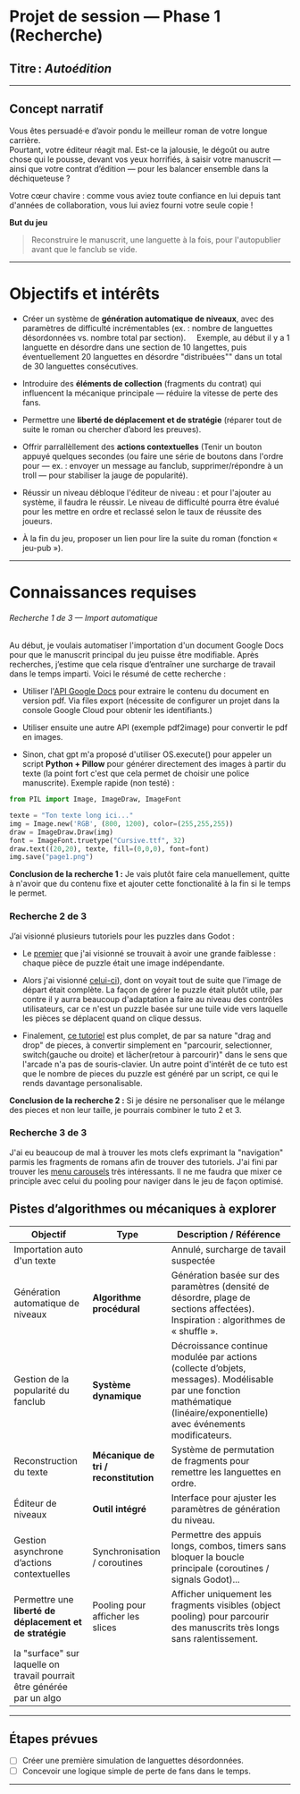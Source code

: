# Projet de session — Phase 1 (Recherche)

## Titre&thinsp;: *Autoédition*

---

## Concept narratif

Vous êtes persuadé·e d’avoir pondu le meilleur roman de votre longue carrière.  
Pourtant, votre éditeur réagit mal. Est-ce la jalousie, le dégoût ou autre chose qui le pousse, devant vos yeux horrifiés, à saisir votre manuscrit — ainsi que votre contrat d’édition — pour les balancer ensemble dans la déchiqueteuse ?

Votre cœur chavire : comme vous aviez toute confiance en lui depuis tant d'années de collaboration, vous lui aviez fourni votre seule copie !

**But du jeu**

> Reconstruire le manuscrit, une languette à la fois, pour l'autopublier avant que le fanclub se vide.

---

# Objectifs et intérêts

- Créer un système de **génération automatique de niveaux**, avec des paramètres de difficulté incrémentables (ex. : nombre de languettes désordonnées vs. nombre total par section).
      Exemple, au début il y a 1 languette en désordre dans une section de 10 langettes, puis éventuellement 20 languettes en désordre "distribuées"" dans un total de 30 languettes consécutives.

- Introduire des **éléments de collection** (fragments du contrat) qui influencent la mécanique principale — réduire la vitesse de perte des fans.

- Permettre une **liberté de déplacement et de stratégie** (réparer tout de suite le roman ou chercher d’abord les preuves).

- Offrir parrallèllement des **actions contextuelles** (Tenir un bouton appuyé quelques secondes (ou faire une série de boutons dans l'ordre pour — ex. : envoyer un message au fanclub, supprimer/répondre à un troll — pour stabiliser la jauge de popularité).

- Réussir un niveau débloque l'éditeur de niveau : et pour l'ajouter au système, il faudra le réussir. Le niveau de difficulté pourra être évalué pour les mettre en ordre et reclassé selon le taux de réussite des joueurs.

- À la fin du jeu, proposer un lien pour lire la suite du roman (fonction « jeu-pub »).

-------

# Connaissances requises

###### Recherche 1 de 3 — Import automatique

Au début, je voulais automatiser l'importation d'un document Google Docs pour que le manuscrit principal du jeu puisse être modifiable. Après recherches, j’estime que cela risque d’entraîner une surcharge de travail dans le temps imparti. Voici le résumé de cette recherche :

- Utiliser l'[API Google Docs](https://developers.google.com/docs/api) pour extraire le contenu du document en version pdf. Via files export (nécessite de configurer un projet dans la console Google Cloud pour obtenir les identifiants.)

- Utiliser ensuite une autre API (exemple pdf2image) pour convertir le pdf en images.

- Sinon, chat gpt m'a proposé d'utiliser OS.execute() pour appeler un script **Python + Pillow** pour générer directement des images à partir du texte (la point fort c'est que cela permet de choisir une police manuscrite). Exemple rapide (non testé)  :

```python
from PIL import Image, ImageDraw, ImageFont

texte = "Ton texte long ici..."
img = Image.new('RGB', (800, 1200), color=(255,255,255))
draw = ImageDraw.Draw(img)
font = ImageFont.truetype("Cursive.ttf", 32)
draw.text((20,20), texte, fill=(0,0,0), font=font)
img.save("page1.png")
```

**Conclusion de la recherche 1 :** Je vais plutôt faire cela manuellement, quitte à n'avoir que du contenu fixe et ajouter cette fonctionalité à la fin si le temps le permet.

### Recherche 2 de 3

J’ai visionné plusieurs tutoriels pour les puzzles dans Godot :

- Le [premier](https://www.youtube.com/watch?v=aODh7LNiEbI) que j'ai visionné se trouvait à avoir une grande faiblesse : chaque pièce de puzzle était une image indépendante. 

- Alors j'ai visionné [celui-ci](https://www.youtube.com/watch?v=gfuflZ21FDU&list=PL5t0hR7ADzuk3drVsw-8BKx9JK35lp6Ix&index=1)), dont on voyait tout de suite que l'image de départ était complète. La façon de gérer le puzzle était plutôt utile, par contre il y aurra beaucoup d'adaptation a faire au niveau des contrôles utilisateurs, car ce n'est un puzzle basée sur une tuile vide vers laquelle les pièces se déplacent quand on clique dessus.

- Finalement, [ce tutoriel](https://www.youtube.com/watch?v=t27pntMNXf8) est plus complet, de par sa nature "drag and drop" de pieces, à convertir simplement en "parcourir, selectionner, switch(gauche ou droite) et lâcher(retour à parcourir)" dans le sens que l'arcade n'a pas de souris-clavier. Un autre point d'intérêt de ce tuto est que le nombre de pieces du puzzle est généré par un script, ce qui le rends davantage personalisable.

**Conclusion de la recherche 2 :** Si je désire ne personaliser que le mélange des pieces et non leur taille, je pourrais combiner le tuto 2 et 3.

### Recherche 3 de 3

J'ai eu beaucoup de mal à trouver les mots clefs exprimant la "navigation" parmis les fragments de romans afin de trouver des tutoriels. J'ai fini par trouver les [menu carousels](https://www.youtube.com/watch?v=z6sUvOBYpT4) très intéressants. Il ne me faudra que mixer ce principle avec celui du pooling pour naviger dans le jeu de façon optimisé.

## Pistes d’algorithmes ou mécaniques à explorer

| Objectif                                                               | Type                                  | Description / Référence                                                                                                                                                    |
| ---------------------------------------------------------------------- | ------------------------------------- | -------------------------------------------------------------------------------------------------------------------------------------------------------------------------- |
| Importation auto d'un texte                                            |                                       | Annulé, surcharge de tavail suspectée                                                                                                                                      |
| Génération automatique de niveaux                                      | **Algorithme procédural**             | Génération basée sur des paramètres (densité de désordre, plage de sections affectées). Inspiration : algorithmes de « shuffle ».                                          |
| Gestion de la popularité du fanclub                                    | **Système dynamique**                 | Décroissance continue modulée par actions (collecte d’objets, messages). Modélisable par une fonction mathématique (linéaire/exponentielle) avec événements modificateurs. |
| Reconstruction du texte                                                | **Mécanique de tri / reconstitution** | Système de permutation de fragments pour remettre les languettes en ordre.                                                                                                 |
| Éditeur de niveaux                                                     | **Outil intégré**                     | Interface pour ajuster les paramètres de génération du niveau.                                                                                                             |
| Gestion asynchrone d’actions contextuelles                             | Synchronisation / coroutines          | Permettre des appuis longs, combos, timers sans bloquer la boucle principale (coroutines / signals Godot)...                                                               |
| Permettre une **liberté de déplacement et de stratégie**               | Pooling pour afficher les slices      | Afficher uniquement les fragments visibles (object pooling) pour parcourir des manuscrits très longs sans ralentissement.                                                  |
| la "surface" sur laquelle on travail pourrait être générée par un algo |                                       |                                                                                                                                                                            |

---

## Étapes prévues

- [ ] Créer une première simulation de languettes désordonnées.
- [ ] Concevoir une logique simple de perte de fans dans le temps.

----------------------
